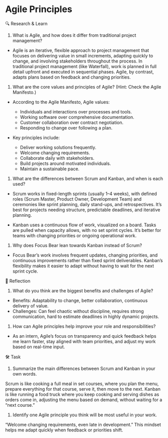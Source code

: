 # Agile Principles

🔍 Research & Learn

1. What is Agile, and how does it differ from traditional project management?

- Agile is an iterative, flexible approach to project management that focuses on
  delivering value in small increments, adapting quickly to change, and
  involving stakeholders throughout the process. In traditional project
  management (like Waterfall), work is planned in full detail upfront and
  executed in sequential phases. Agile, by contrast, adapts plans based on
  feedback and changing priorities.

1. What are the core values and principles of Agile? (Hint: Check the Agile
   Manifesto.)

- According to the Agile Manifesto, Agile values:
  - Individuals and interactions over processes and tools.
  - Working software over comprehensive documentation.
  - Customer collaboration over contract negotiation.
  - Responding to change over following a plan.

- Key principles include:
  - Deliver working solutions frequently.
  - Welcome changing requirements.
  - Collaborate daily with stakeholders.
  - Build projects around motivated individuals.
  - Maintain a sustainable pace.

1. What are the differences between Scrum and Kanban, and when is each used?

- Scrum works in fixed-length sprints (usually 1–4 weeks), with defined roles
  (Scrum Master, Product Owner, Development Team) and ceremonies like sprint
  planning, daily stand-ups, and retrospectives. It’s best for projects needing
  structure, predictable deadlines, and iterative planning.

- Kanban uses a continuous flow of work, visualized on a board. Tasks are pulled
  when capacity allows, with no set sprint cycles. It’s better for teams with
  changing priorities or ongoing operational work.

1. Why does Focus Bear lean towards Kanban instead of Scrum?

- Focus Bear’s work involves frequent updates, changing priorities, and
  continuous improvements rather than fixed sprint deliverables. Kanban’s
  flexibility makes it easier to adapt without having to wait for the next
  sprint cycle.

📝 Reflection

1. What do you think are the biggest benefits and challenges of Agile?

- Benefits: Adaptability to change, better collaboration, continuous delivery of
  value.
- Challenges: Can feel chaotic without discipline, requires strong
  communication, hard to estimate deadlines in highly dynamic projects.

1. How can Agile principles help improve your role and responsibilities?

- As an intern, Agile’s focus on transparency and quick feedback helps me learn
  faster, stay aligned with team priorities, and adjust my work based on
  real-time input.

🛠️ Task

1. Summarize the main differences between Scrum and Kanban in your own words.

Scrum is like cooking a full meal in set courses, where you plan the menu,
prepare everything for that course, serve it, then move to the next. Kanban is
like running a food truck where you keep cooking and serving dishes as orders
come in, adjusting the menu based on demand, without waiting for a “next
course.”

1. Identify one Agile principle you think will be most useful in your work.

“Welcome changing requirements, even late in development.” This mindset helps me
adapt quickly when feedback or priorities shift.
